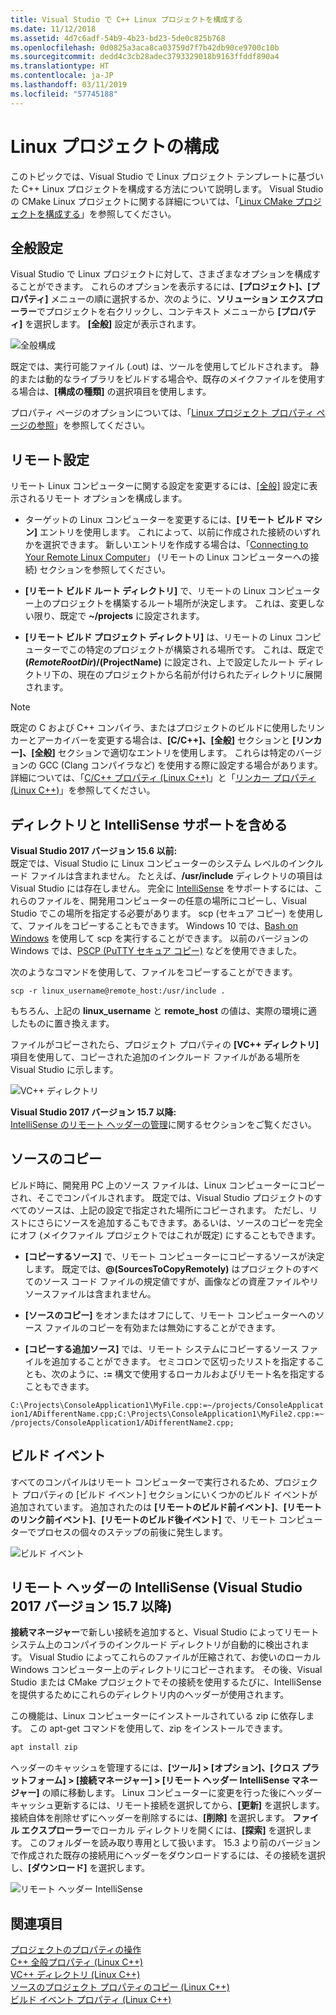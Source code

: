 ```yaml
---
title: Visual Studio で C++ Linux プロジェクトを構成する
ms.date: 11/12/2018
ms.assetid: 4d7c6adf-54b9-4b23-bd23-5de0c825b768
ms.openlocfilehash: 0d0825a3aca8ca03759d7f7b42db90ce9700c10b
ms.sourcegitcommit: dedd4c3cb28adec3793329018b9163ffddf890a4
ms.translationtype: HT
ms.contentlocale: ja-JP
ms.lasthandoff: 03/11/2019
ms.locfileid: "57745188"
---
```

# <a name="configure-a-linux-project"></a>Linux プロジェクトの構成

このトピックでは、Visual Studio で Linux プロジェクト テンプレートに基づいた C++ Linux プロジェクトを構成する方法について説明します。 Visual Studio の CMake Linux プロジェクトに関する詳細については、「[Linux CMake プロジェクトを構成する](cmake-linux-project.md)」を参照してください。

## <a name="general-settings"></a>全般設定

Visual Studio で Linux プロジェクトに対して、さまざまなオプションを構成することができます。  これらのオプションを表示するには、**[プロジェクト]、[プロパティ]** メニューの順に選択するか、次のように、**ソリューション エクスプローラー**でプロジェクトを右クリックし、コンテキスト メニューから **[プロパティ]** を選択します。 **[全般]** 設定が表示されます。

![全般構成](media/settings_general.png)

既定では、実行可能ファイル (.out) は、ツールを使用してビルドされます。  静的または動的なライブラリをビルドする場合や、既存のメイクファイルを使用する場合は、**[構成の種類]** の選択項目を使用します。

プロパティ ページのオプションについては、「[Linux プロジェクト プロパティ ページの参照](prop-pages-linux.md)」を参照してください。

## <a name="remote-settings"></a>リモート設定

リモート Linux コンピューターに関する設定を変更するには、[[全般]](prop-pages/general-linux.md) 設定に表示されるリモート オプションを構成します。

- ターゲットの Linux コンピューターを変更するには、**[リモート ビルド マシン]** エントリを使用します。  これによって、以前に作成された接続のいずれかを選択できます。  新しいエントリを作成する場合は、「[Connecting to Your Remote Linux Computer](connect-to-your-remote-linux-computer.md)」 (リモートの Linux コンピューターへの接続) セクションを参照してください。

- **[リモート ビルド ルート ディレクトリ]** で、リモートの Linux コンピューター上のプロジェクトを構築するルート場所が決定します。  これは、変更しない限り、既定で **~/projects** に設定されます。

- **[リモート ビルド プロジェクト ディレクトリ]** は、リモートの Linux コンピューターでこの特定のプロジェクトが構築される場所です。  これは、既定で **$(RemoteRootDir)/$(ProjectName)** に設定され、上で設定したルート ディレクトリ下の、現在のプロジェクトから名前が付けられたディレクトリに展開されます。

> [!NOTE]
> 既定の C および C++ コンパイラ、またはプロジェクトのビルドに使用したリンカーとアーカイバーを変更する場合は、**[C/C++]、[全般]** セクションと **[リンカー]、[全般]** セクションで適切なエントリを使用します。  これらは特定のバージョンの GCC (Clang コンパイラなど) を使用する際に設定する場合があります。 詳細については、「[C/C++ プロパティ (Linux C++)](prop-pages/c-cpp-linux.md)」と「[リンカー プロパティ (Linux C++)](prop-pages/linker-linux.md)」を参照してください。

## <a name="include-directories-and-intellisense-support"></a>ディレクトリと IntelliSense サポートを含める

**Visual Studio 2017 バージョン 15.6 以前:**<br/>
既定では、Visual Studio に Linux コンピューターのシステム レベルのインクルード ファイルは含まれません。  たとえば、**/usr/include** ディレクトリの項目は Visual Studio には存在しません。
完全に [IntelliSense](/visualstudio/ide/using-intellisense) をサポートするには、これらのファイルを、開発用コンピューターの任意の場所にコピーし、Visual Studio でこの場所を指定する必要があります。  scp (セキュア コピー) を使用して、ファイルをコピーすることもできます。  Windows 10 では、[Bash on Windows](https://msdn.microsoft.com/commandline/wsl/about) を使用して scp を実行することができます。  以前のバージョンの Windows では、[PSCP (PuTTY セキュア コピー)](http://www.chiark.greenend.org.uk/~sgtatham/putty/download.html) などを使用できました。

次のようなコマンドを使用して、ファイルをコピーすることができます。

`scp -r linux_username@remote_host:/usr/include .`

もちろん、上記の **linux_username** と **remote_host** の値は、実際の環境に適したものに置き換えます。

ファイルがコピーされたら、プロジェクト プロパティの **[VC++ ディレクトリ]** 項目を使用して、コピーされた追加のインクルード ファイルがある場所を Visual Studio に示します。

![VC++ ディレクトリ](media/settings_directories.png)

**Visual Studio 2017 バージョン 15.7 以降:**<br/>
[IntelliSense のリモート ヘッダーの管理](#remote_intellisense)に関するセクションをご覧ください。

## <a name="copy-sources"></a>ソースのコピー

ビルド時に、開発用 PC 上のソース ファイルは、Linux コンピューターにコピーされ、そこでコンパイルされます。  既定では、Visual Studio プロジェクトのすべてのソースは、上記の設定で指定された場所にコピーされます。  ただし、リストにさらにソースを追加するこもできます。あるいは、ソースのコピーを完全にオフ (メイクファイル プロジェクトではこれが既定) にすることもできます。

- **[コピーするソース]** で、リモート コンピューターにコピーするソースが決定します。  既定では、**\@(SourcesToCopyRemotely)** はプロジェクトのすべてのソース コード ファイルの規定値ですが、画像などの資産ファイルやリソースファイルは含まれません。

- **[ソースのコピー]** をオンまたはオフにして、リモート コンピューターへのソース ファイルのコピーを有効または無効にすることができます。

- **[コピーする追加ソース]** では、リモート システムにコピーするソース ファイルを追加することができます。  セミコロンで区切ったリストを指定することも、次のように、**:=** 構文で使用するローカルおよびリモート名を指定することもできます。

`C:\Projects\ConsoleApplication1\MyFile.cpp:=~/projects/ConsoleApplication1/ADifferentName.cpp;C:\Projects\ConsoleApplication1\MyFile2.cpp:=~/projects/ConsoleApplication1/ADifferentName2.cpp;`

## <a name="build-events"></a>ビルド イベント

すべてのコンパイルはリモート コンピューターで実行されるため、プロジェクト プロパティの [ビルド イベント] セクションにいくつかのビルド イベントが追加されています。  追加されたのは **[リモートのビルド前イベント]**、**[リモートのリンク前イベント]**、**[リモートのビルド後イベント]** で、リモート コンピューターでプロセスの個々のステップの前後に発生します。

![ビルド イベント](media/settings_buildevents.png)

## <a name="remote_intellisense"></a> リモート ヘッダーの IntelliSense (Visual Studio 2017 バージョン 15.7 以降)

**接続マネージャー**で新しい接続を追加すると、Visual Studio によってリモート システム上のコンパイラのインクルード ディレクトリが自動的に検出されます。 Visual Studio によってこれらのファイルが圧縮されて、お使いのローカル Windows コンピューター上のディレクトリにコピーされます。 その後、Visual Studio または CMake プロジェクトでその接続を使用するたびに、IntelliSense を提供するためにこれらのディレクトリ内のヘッダーが使用されます。

この機能は、Linux コンピューターにインストールされている zip に依存します。 この apt-get コマンドを使用して、zip をインストールできます。

```cmd
apt install zip
```

ヘッダーのキャッシュを管理するには、**[ツール] > [オプション]、[クロス プラットフォーム] > [接続マネージャー] > [リモート ヘッダー IntelliSense マネージャー]** の順に移動します。 Linux コンピューターに変更を行った後にヘッダー キャッシュ更新するには、リモート接続を選択してから、**[更新]** を選択します。 接続自体を削除せずにヘッダーを削除するには、**[削除]** を選択します。 **ファイル エクスプローラー**でローカル ディレクトリを開くには、**[探索]** を選択します。 このフォルダーを読み取り専用として扱います。 15.3 より前のバージョンで作成された既存の接続用にヘッダーをダウンロードするには、その接続を選択し、**[ダウンロード]** を選択します。

![リモート ヘッダー IntelliSense](media/remote-header-intellisense.png)

## <a name="see-also"></a>関連項目

[プロジェクトのプロパティの操作](../ide/working-with-project-properties.md)<br/>
[C++ 全般プロパティ (Linux C++)](prop-pages/general-linux.md)<br/>
[VC++ ディレクトリ (Linux C++)](prop-pages/directories-linux.md)<br/>
[ソースのプロジェクト プロパティのコピー (Linux C++)](prop-pages/copy-sources-project.md)<br/>
[ビルド イベント プロパティ (Linux C++)](prop-pages/build-events-linux.md)
